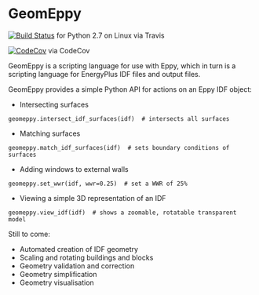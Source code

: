 GeomEppy
========
[![Build Status](https://travis-ci.org/jamiebull1/geomeppy.svg?branch=master)](https://travis-ci.org/jamiebull1/geomeppy)
 for Python 2.7 on Linux via Travis

[![CodeCov](https://img.shields.io/codecov/c/github/jamiebull1/geomeppy/master.svg)](https://codecov.io/github/santoshphilip/eppy)
 via CodeCov

GeomEppy is a scripting language for use with Eppy, which in turn is a scripting language for EnergyPlus IDF files and output files.

GeomEppy provides a simple Python API for actions on an Eppy IDF object:

- Intersecting surfaces

`geomeppy.intersect_idf_surfaces(idf)  # intersects all surfaces`

- Matching surfaces

`geomeppy.match_idf_surfaces(idf)  # sets boundary conditions of surfaces`

- Adding windows to external walls

`geomeppy.set_wwr(idf, wwr=0.25)  # set a WWR of 25%`

- Viewing a simple 3D representation of an IDF

`geomeppy.view_idf(idf)  # shows a zoomable, rotatable transparent model`

Still to come:
- Automated creation of IDF geometry
- Scaling and rotating buildings and blocks
- Geometry validation and correction
- Geometry simplification
- Geometry visualisation